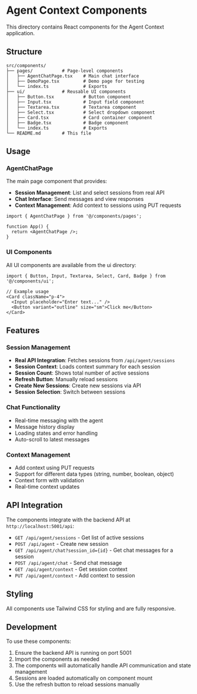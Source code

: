 # Agent Context Components

This directory contains React components for the Agent Context application.

## Structure

```
src/components/
├── pages/           # Page-level components
│   ├── AgentChatPage.tsx    # Main chat interface
│   ├── DemoPage.tsx         # Demo page for testing
│   └── index.ts             # Exports
├── ui/              # Reusable UI components
│   ├── Button.tsx           # Button component
│   ├── Input.tsx            # Input field component
│   ├── Textarea.tsx         # Textarea component
│   ├── Select.tsx           # Select dropdown component
│   ├── Card.tsx             # Card container component
│   ├── Badge.tsx            # Badge component
│   └── index.ts             # Exports
└── README.md        # This file
```

## Usage

### AgentChatPage

The main page component that provides:

- **Session Management**: List and select sessions from real API
- **Chat Interface**: Send messages and view responses
- **Context Management**: Add context to sessions using PUT requests

```tsx
import { AgentChatPage } from '@/components/pages';

function App() {
  return <AgentChatPage />;
}
```

### UI Components

All UI components are available from the ui directory:

```tsx
import { Button, Input, Textarea, Select, Card, Badge } from '@/components/ui';

// Example usage
<Card className="p-4">
  <Input placeholder="Enter text..." />
  <Button variant="outline" size="sm">Click me</Button>
</Card>
```

## Features

### Session Management
- **Real API Integration**: Fetches sessions from `/api/agent/sessions`
- **Session Context**: Loads context summary for each session
- **Session Count**: Shows total number of active sessions
- **Refresh Button**: Manually reload sessions
- **Create New Sessions**: Create new sessions via API
- **Session Selection**: Switch between sessions

### Chat Functionality
- Real-time messaging with the agent
- Message history display
- Loading states and error handling
- Auto-scroll to latest messages

### Context Management
- Add context using PUT requests
- Support for different data types (string, number, boolean, object)
- Context form with validation
- Real-time context updates

## API Integration

The components integrate with the backend API at `http://localhost:5001/api`:

- `GET /api/agent/sessions` - Get list of active sessions
- `POST /api/agent` - Create new session
- `GET /api/agent/chat?session_id={id}` - Get chat messages for a session
- `POST /api/agent/chat` - Send chat message
- `GET /api/agent/context` - Get session context
- `PUT /api/agent/context` - Add context to session

## Styling

All components use Tailwind CSS for styling and are fully responsive.

## Development

To use these components:

1. Ensure the backend API is running on port 5001
2. Import the components as needed
3. The components will automatically handle API communication and state management
4. Sessions are loaded automatically on component mount
5. Use the refresh button to reload sessions manually 